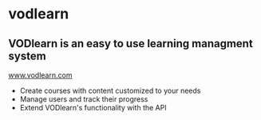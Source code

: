 # vodlearn
<h2>VODlearn is an easy to use learning managment system </h2>

<a>www.vodlearn.com</a>
<ul>
  <li>Create courses with content customized to your needs</li>
   <li>Manage users and track their progress</li>
   <li>Extend VODlearn's functionality with the API</li>
</ul>
